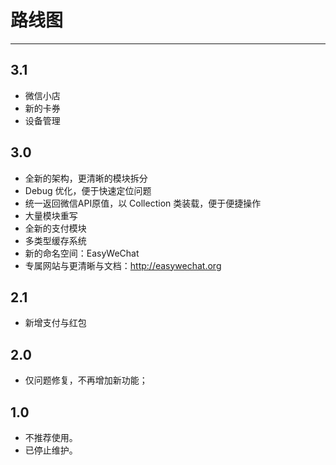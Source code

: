 # 路线图
---

## 3.1

- 微信小店
- 新的卡券
- 设备管理

## 3.0

- 全新的架构，更清晰的模块拆分
- Debug 优化，便于快速定位问题
- 统一返回微信API原值，以 Collection 类装载，便于便捷操作
- 大量模块重写
- 全新的支付模块
- 多类型缓存系统
- 新的命名空间：EasyWeChat
- 专属网站与更清晰与文档：http://easywechat.org

## 2.1

- 新增支付与红包

## 2.0

- 仅问题修复，不再增加新功能；

## 1.0

- 不推荐使用。
- 已停止维护。

